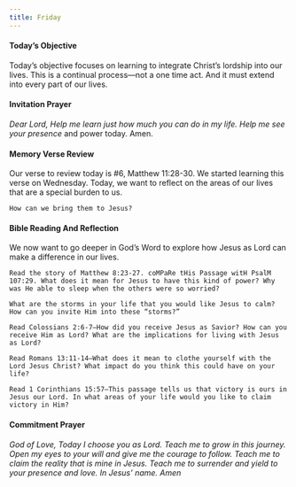 ```yaml
---
title: Friday
---
```


#### Today’s Objective

Today’s objective focuses on learning to integrate Christ’s lordship into our lives. This is a continual process—not a one time act. And it must extend into every part of our lives.

#### Invitation Prayer

_Dear Lord, Help me learn just how much you can do in my life. Help me see your presence_ and power today. Amen.

#### Memory Verse Review

Our verse to review today is #6, Matthew 11:28-30. We started learning this verse on Wednesday. Today, we want to reflect on the areas of our lives that are a special burden to us.

`How can we bring them to Jesus?`

#### Bible Reading And Reflection

We now want to go deeper in God’s Word to explore how Jesus as Lord can make a difference in our lives.

`Read the story of Matthew 8:23-27. coMPaRe tHis Passage witH PsalM 107:29. What does it mean for Jesus to have this kind of power? Why was He able to sleep when the others were so worried?`

`What are the storms in your life that you would like Jesus to calm? How can you invite Him into these “storms?”`

`Read Colossians 2:6-7—How did you receive Jesus as Savior? How can you receive Him as Lord? What are the implications for living with Jesus as Lord?`

`Read Romans 13:11-14—What does it mean to clothe yourself with the Lord Jesus Christ? What impact do you think this could have on your life?`

`Read 1 Corinthians 15:57—This passage tells us that victory is ours in Jesus our Lord. In what areas of your life would you like to claim victory in Him?`

#### Commitment Prayer

_God of Love, Today I choose you as Lord. Teach me to grow in this journey. Open my eyes to your will and give me the courage to follow. Teach me to claim the reality that is mine in Jesus. Teach me to surrender and yield to your presence and love. In Jesus’ name. Amen_